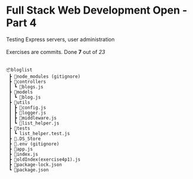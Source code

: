 <h1>Full Stack Web Development Open - Part 4</h1>

Testing Express servers, user administration</br></br>
Exercises are commits. Done **7** out of *23*
</br></br>

```
📦bloglist
 ┣ 📂node_modules (gitignore)
 ┣ 📂controllers
 ┃ ┗ 📜blogs.js
 ┣ 📂models
 ┃ ┗ 📜blog.js
 ┣ 📂utils
 ┃ ┣ 📜config.js
 ┃ ┣ 📜logger.js
 ┃ ┣ 📜middleware.js
 ┃ ┗ 📜list_helper.js
 ┣ 📂tests
 ┃ ┗ list_helper.test.js
 ┣ 📜.DS_Store
 ┣ 📜.env (gitignore)
 ┣ 📜app.js
 ┣ 📜index.js
 ┣ 📜oldIndex(exercise4p1).js
 ┣ 📜package-lock.json
 ┗ 📜package.json
```
